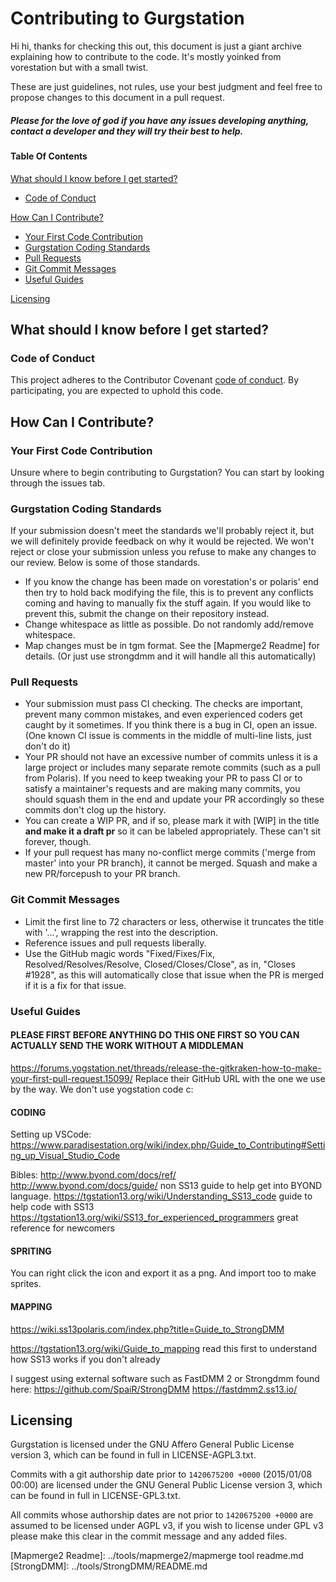 # Contributing to Gurgstation

Hi hi, thanks for checking this out, this document is just a giant archive explaining how to contribute to the code. It's mostly yoinked from vorestation but with a small twist.

These are just guidelines, not rules, use your best judgment and feel free to propose changes to this document in a pull request.

##### Please for the love of god if you have any issues developing anything, contact a developer and they will try their best to help.

#### Table Of Contents

[What should I know before I get started?](#what-should-i-know-before-i-get-started)
  * [Code of Conduct](#code-of-conduct)

[How Can I Contribute?](#how-can-i-contribute)
  * [Your First Code Contribution](#your-first-code-contribution)
  * [Gurgstation Coding Standards](#gurgstation-coding-standards)
  * [Pull Requests](#pull-requests)
  * [Git Commit Messages](#git-commit-messages)
  * [Useful Guides](#useful-guides)

[Licensing](#Licensing)


## What should I know before I get started?

### Code of Conduct

This project adheres to the Contributor Covenant [code of conduct](code_of_conduct.md).
By participating, you are expected to uphold this code.

## How Can I Contribute?

### Your First Code Contribution

Unsure where to begin contributing to Gurgstation? You can start by looking through the issues tab.

### Gurgstation Coding Standards

If your submission doesn't meet the standards we'll probably reject it, but we will definitely provide feedback on why it would be rejected. We won't reject or close your submission unless you refuse to make any changes to our review. Below is some of those standards.

* If you know the change has been made on vorestation's or polaris' end then try to hold back modifying the file, this is to prevent any conflicts coming and having to manually fix the stuff again. If you would like to prevent this, submit the change on their repository instead.
* Change whitespace as little as possible. Do not randomly add/remove whitespace.
* Map changes must be in tgm format. See the [Mapmerge2 Readme] for details. (Or just use strongdmm and it will handle all this automatically)

### Pull Requests

* Your submission must pass CI checking. The checks are important, prevent many common mistakes, and even experienced coders get caught by it sometimes. If you think there is a bug in CI, open an issue. (One known CI issue is comments in the middle of multi-line lists, just don't do it)
* Your PR should not have an excessive number of commits unless it is a large project or includes many separate remote commits (such as a pull from Polaris). If you need to keep tweaking your PR to pass CI or to satisfy a maintainer's requests and are making many commits, you should squash them in the end and update your PR accordingly so these commits don't clog up the history.
* You can create a WIP PR, and if so, please mark it with [WIP] in the title **and make it a draft pr** so it can be labeled appropriately. These can't sit forever, though.
* If your pull request has many no-conflict merge commits ('merge from master' into your PR branch), it cannot be merged. Squash and make a new PR/forcepush to your PR branch.

### Git Commit Messages

* Limit the first line to 72 characters or less, otherwise it truncates the title with '...', wrapping the rest into the description.
* Reference issues and pull requests liberally.
* Use the GitHub magic words "Fixed/Fixes/Fix, Resolved/Resolves/Resolve, Closed/Closes/Close", as in, "Closes #1928", as this will automatically close that issue when the PR is merged if it is a fix for that issue.

### Useful Guides

#### PLEASE FIRST BEFORE ANYTHING DO THIS ONE FIRST SO YOU CAN ACTUALLY SEND THE WORK WITHOUT A MIDDLEMAN
https://forums.yogstation.net/threads/release-the-gitkraken-how-to-make-your-first-pull-request.15099/
Replace their GitHub URL with the one we use by the way. We don't use yogstation code c:


#### CODING

Setting up VSCode:
 https://www.paradisestation.org/wiki/index.php/Guide_to_Contributing#Setting_up_Visual_Studio_Code 

Bibles:
 http://www.byond.com/docs/ref/
 http://www.byond.com/docs/guide/ non SS13 guide to help get into BYOND language.
 https://tgstation13.org/wiki/Understanding_SS13_code guide to help code with SS13
 https://tgstation13.org/wiki/SS13_for_experienced_programmers great reference for newcomers

#### SPRITING

You can right click the icon and export it as a png. And import too to make sprites.

#### MAPPING
 https://wiki.ss13polaris.com/index.php?title=Guide_to_StrongDMM

 https://tgstation13.org/wiki/Guide_to_mapping read this first to understand how SS13 works if you don't already 

I suggest using external software such as FastDMM 2 or Strongdmm found here:
 https://github.com/SpaiR/StrongDMM
 https://fastdmm2.ss13.io/


## Licensing
Gurgstation is licensed under the GNU Affero General Public License version 3, which can be found in full in LICENSE-AGPL3.txt.

Commits with a git authorship date prior to `1420675200 +0000` (2015/01/08 00:00) are licensed under the GNU General Public License version 3, which can be found in full in LICENSE-GPL3.txt.

All commits whose authorship dates are not prior to `1420675200 +0000` are assumed to be licensed under AGPL v3, if you wish to license under GPL v3 please make this clear in the commit message and any added files.

[Mapmerge2 Readme]: ../tools/mapmerge2/mapmerge tool readme.md
[StrongDMM]: ../tools/StrongDMM/README.md